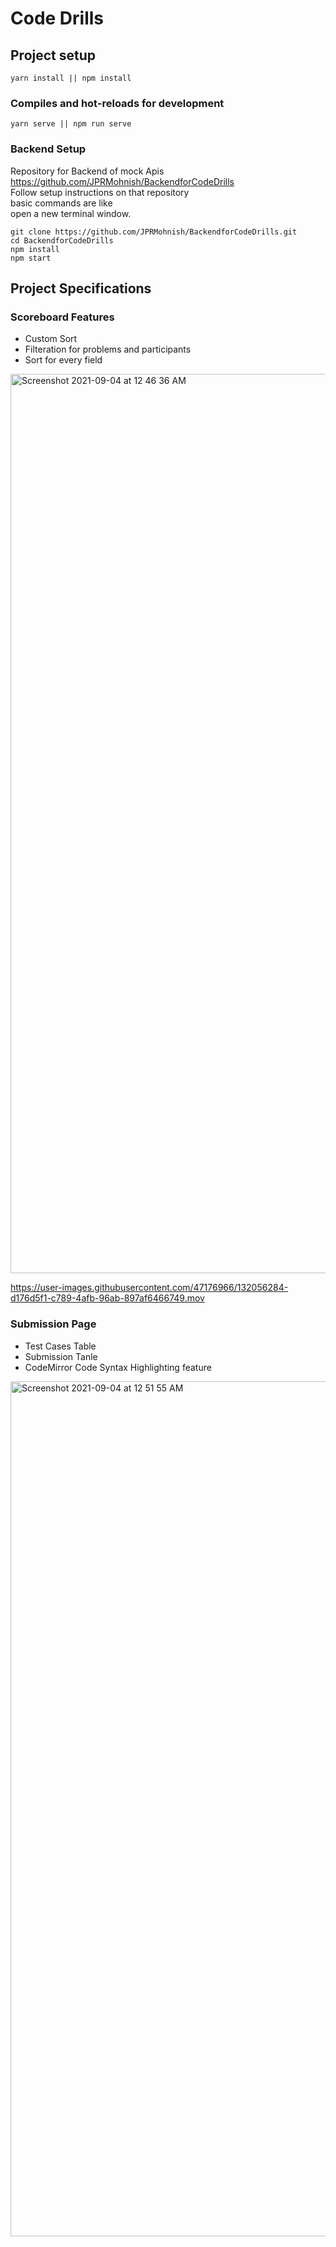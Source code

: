 # Code Drills

## Project setup 
```
yarn install || npm install
```

### Compiles and hot-reloads for development
```
yarn serve || npm run serve
```
### Backend Setup
Repository for Backend of mock Apis https://github.com/JPRMohnish/BackendforCodeDrills <br>
Follow setup instructions on that repository <br>
basic commands are like <br>
open a new terminal window.
```
git clone https://github.com/JPRMohnish/BackendforCodeDrills.git
cd BackendforCodeDrills
npm install
npm start
```

## Project Specifications 

### Scoreboard Features

- Custom Sort
- Filteration for problems and participants
- Sort for every field

<img width="1439" alt="Screenshot 2021-09-04 at 12 46 36 AM" src="https://user-images.githubusercontent.com/47176966/132056242-7199851e-b6e5-444b-b61e-29003e8568c8.png">


https://user-images.githubusercontent.com/47176966/132056284-d176d5f1-c789-4afb-96ab-897af6466749.mov

### Submission Page
- Test Cases Table
- Submission Tanle
- CodeMirror Code Syntax Highlighting feature


<img width="1368" alt="Screenshot 2021-09-04 at 12 51 55 AM" src="https://user-images.githubusercontent.com/47176966/132056327-0a228746-d96e-4156-983c-c2a8c3278031.png">
